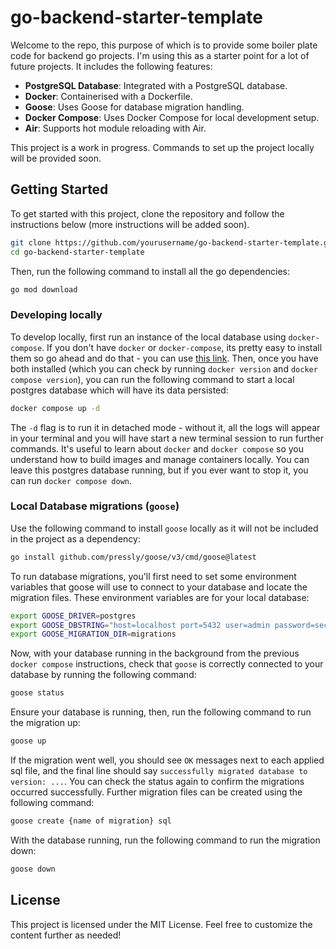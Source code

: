 # go-backend-starter-template

Welcome to the repo, this purpose of which is to provide some boiler plate code for backend go projects. I'm using this as a starter point for a lot of future projects. It includes the following features:

- **PostgreSQL Database**: Integrated with a PostgreSQL database.
- **Docker**: Containerised with a Dockerfile.
- **Goose**: Uses Goose for database migration handling.
- **Docker Compose**: Uses Docker Compose for local development setup.
- **Air**: Supports hot module reloading with Air.

This project is a work in progress. Commands to set up the project locally will be provided soon.

## Getting Started

To get started with this project, clone the repository and follow the instructions below (more instructions will be added soon).

```bash
git clone https://github.com/yourusername/go-backend-starter-template.git
cd go-backend-starter-template
```

Then, run the following command to install all the go dependencies:

```bash
go mod download
```

### Developing locally

To develop locally, first run an instance of the local database using `docker-compose`. If you don't have `docker` or `docker-compose`, its pretty easy to install them so go ahead and do that - you can use [this link](https://docs.docker.com/desktop/). Then, once you have both installed (which you can check by running `docker version` and `docker compose version`), you can run the following command to start a local postgres database which will have its data persisted:

```bash
docker compose up -d
```

The `-d` flag is to run it in detached mode - without it, all the logs will appear in your terminal and you will have start a new terminal session to run further commands. It's useful to learn about `docker` and `docker compose` so you understand how to build images and manage containers locally. You can leave this postgres database running, but if you ever want to stop it, you can run `docker compose down`.

### Local Database migrations (`goose`)

Use the following command to install `goose` locally as it will not be included in the project as a dependency:

```bash
go install github.com/pressly/goose/v3/cmd/goose@latest
```

To run database migrations, you'll first need to set some environment variables that goose will use to connect to your database and locate the migration files. These environment variables are for your local database:

```bash
export GOOSE_DRIVER=postgres
export GOOSE_DBSTRING="host=localhost port=5432 user=admin password=secret dbname=mydb sslmode=disable"
export GOOSE_MIGRATION_DIR=migrations
```

Now, with your database running in the background from the previous `docker compose` instructions, check that `goose` is correctly connected to your database by running the following command:

```bash
goose status
```

Ensure your database is running, then, run the following command to run the migration up:

```bash
goose up
```

If the migration went well, you should see `OK` messages next to each applied sql file, and the final line should say `successfully migrated database to version: ...`. You can check the status again to confirm the migrations occurred successfully. Further migration files can be created using the following command:

```bash
goose create {name of migration} sql
```

With the database running, run the following command to run the migration down:

```bash
goose down
```

## License

This project is licensed under the MIT License.
Feel free to customize the content further as needed!
